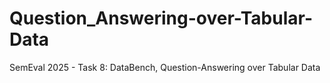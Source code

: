 # Question_Answering-over-Tabular-Data
SemEval 2025 - Task 8: DataBench, Question-Answering over Tabular Data
